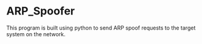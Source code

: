 # ARP_Spoofer
This program is built using python to send ARP spoof requests to the target system on the network.
